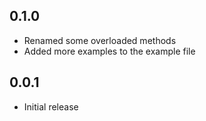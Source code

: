 ## 0.1.0

- Renamed some overloaded methods
- Added more examples to the example file

## 0.0.1

- Initial release
